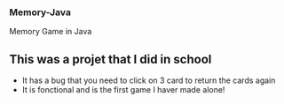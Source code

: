 ### Memory-Java
Memory Game in Java

## This was a projet that I did in school 
- It has a bug that you need to click on 3 card to return the cards again
- It is fonctional and is the first game I haver made alone!
